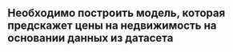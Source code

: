 ## Необходимо построить модель, которая предскажет цены на недвижимость на основании данных из датасета
